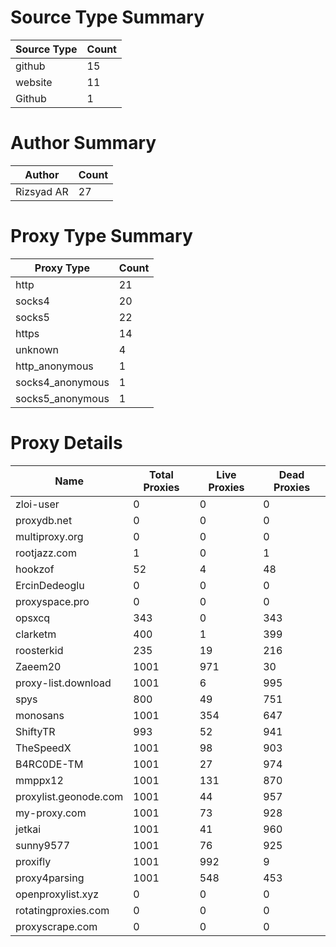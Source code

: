 # Source Type Summary

| Source Type | Count |
|-------------|-------|
| github | 15 |
| website | 11 |
| Github | 1 |


# Author Summary

| Author | Count |
|--------|-------|
| Rizsyad AR | 27 |


# Proxy Type Summary

| Proxy Type | Count |
|------------|-------|
| http | 21 |
| socks4 | 20 |
| socks5 | 22 |
| https | 14 |
| unknown | 4 |
| http_anonymous | 1 |
| socks4_anonymous | 1 |
| socks5_anonymous | 1 |


# Proxy Details

| Name | Total Proxies | Live Proxies | Dead Proxies |
|------|---------------|--------------|---------------|
| zloi-user | 0 | 0 | 0 |
| proxydb.net | 0 | 0 | 0 |
| multiproxy.org | 0 | 0 | 0 |
| rootjazz.com | 1 | 0 | 1 |
| hookzof | 52 | 4 | 48 |
| ErcinDedeoglu | 0 | 0 | 0 |
| proxyspace.pro | 0 | 0 | 0 |
| opsxcq | 343 | 0 | 343 |
| clarketm | 400 | 1 | 399 |
| roosterkid | 235 | 19 | 216 |
| Zaeem20 | 1001 | 971 | 30 |
| proxy-list.download | 1001 | 6 | 995 |
| spys | 800 | 49 | 751 |
| monosans | 1001 | 354 | 647 |
| ShiftyTR | 993 | 52 | 941 |
| TheSpeedX | 1001 | 98 | 903 |
| B4RC0DE-TM | 1001 | 27 | 974 |
| mmppx12 | 1001 | 131 | 870 |
| proxylist.geonode.com | 1001 | 44 | 957 |
| my-proxy.com | 1001 | 73 | 928 |
| jetkai | 1001 | 41 | 960 |
| sunny9577 | 1001 | 76 | 925 |
| proxifly | 1001 | 992 | 9 |
| proxy4parsing | 1001 | 548 | 453 |
| openproxylist.xyz | 0 | 0 | 0 |
| rotatingproxies.com | 0 | 0 | 0 |
| proxyscrape.com | 0 | 0 | 0 |
